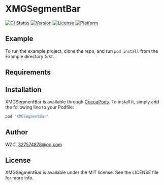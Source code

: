 # XMGSegmentBar

[![CI Status](http://img.shields.io/travis/327574878@qq.com/XMGSegmentBar.svg?style=flat)](https://travis-ci.org/327574878@qq.com/XMGSegmentBar)
[![Version](https://img.shields.io/cocoapods/v/XMGSegmentBar.svg?style=flat)](http://cocoapods.org/pods/XMGSegmentBar)
[![License](https://img.shields.io/cocoapods/l/XMGSegmentBar.svg?style=flat)](http://cocoapods.org/pods/XMGSegmentBar)
[![Platform](https://img.shields.io/cocoapods/p/XMGSegmentBar.svg?style=flat)](http://cocoapods.org/pods/XMGSegmentBar)

## Example

To run the example project, clone the repo, and run `pod install` from the Example directory first.

## Requirements

## Installation

XMGSegmentBar is available through [CocoaPods](http://cocoapods.org). To install
it, simply add the following line to your Podfile:

```ruby
pod "XMGSegmentBar"
```

## Author

WZC, 327574878@qq.com

## License

XMGSegmentBar is available under the MIT license. See the LICENSE file for more info.


